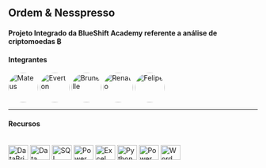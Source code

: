 ## Ordem & Nesspresso
#### Projeto Integrado  da BlueShift Academy referente a análise de criptomoedas ₿
<h4>Integrantes</h4>

<div>
  <img align="center" alt="Mateus" height="60" style="border-radius:50px;" src="https://media-exp1.licdn.com/dms/image/C5603AQFbZkbMXyrAkQ/profile-displayphoto-shrink_200_200/0/1644421523696?e=1649894400&v=beta&t=ZQIj9NhvN8RgfpEUkpbatv2H-nNrZBn2yv5fujOfKg4">
  <img align="center" alt="Everton" height="60"  style="border-radius:50px;" src="https://media-exp1.licdn.com/dms/image/C4D03AQHE5P0Ii1dOUA/profile-displayphoto-shrink_100_100/0/1625080705960?e=1649894400&v=beta&t=XSaHunEs09d68Umj6lqPRjAA5P3lfFCp8xJWxZR5hwQ">
  <img align="center" alt="Brunelle" height="60" style="border-radius:50px;" src="https://media-exp1.licdn.com/dms/image/C4E03AQFA86rsJYSM0g/profile-displayphoto-shrink_200_200/0/1633011008995?e=1649894400&v=beta&t=qLv5aGrO2kvXj7fVr8sKp0TTmUAVdbNaS7pI1yGldd4">
  <img align="center" alt="Renato" height="60" style="border-radius:50px;" src="https://media-exp1.licdn.com/dms/image/C4D03AQGyfJWhwNwlVA/profile-displayphoto-shrink_200_200/0/1635524223078?e=1649894400&v=beta&t=Lu_X3iIsMDe2fdfgGAYbhycMArkl0oAEhoBSBWCPCsA">
  <img align="center" alt="Felipe" height="60" style="border-radius:50px;" src="https://media-exp1.licdn.com/dms/image/C4D03AQGs26p5bosQdw/profile-displayphoto-shrink_200_200/0/1636552083779?e=1649894400&v=beta&t=UmOzXr3zhpPkLQ28MArPI581m2Q72iz4eo0RSlp5zH0">
  
</div>
<hr>
<h4>Recursos</h4>

<div style="display: inline_block"><br>
  <img align="center" alt="DataBrickis" height="30" width="40" src="https://azure.microsoft.com/svghandler/databricks/?width=600&height=315">
  <img align="center" alt="Data Factory" height="30" width="40" src="https://www.clipartmax.com/png/full/152-1520624_azure-data-factory-azure-data-factory-logo.png">
  <img align="center" alt="SQL Server" height="30" width="40" src="https://www.clipartmax.com/png/small/87-879804_exported-database-from-azure-sql-failed-to-be-imported-sql-azure.png">
  <img align="center" alt="Power BI" height="30" width="40" src="https://www.clipartmax.com/png/small/17-172861_power-bi-is-a-business-analytics-service-provided-by-power-bi-logo.png">
  <img align="center" alt="Excel" height="30" width="40" src="https://www.clipartmax.com/png/small/17-173519_microsoft%C2%AE-office-excel%C2%AE-microsoft-excel-logo-2013.png">
  <img align="center" alt="Python" height="30" width="40" src="https://www.clipartmax.com/png/full/83-834304_course-key-features-python-logo.png">
   <img align="center" alt="Power Point" height="30" width="40" src="https://www.clipartmax.com/png/small/16-168022_power-point-2013-logo.png">
  <img align="center" alt="Word" height="30" width="40" src="https://www.clipartmax.com/png/small/79-794278_clip-art-microsoft-word-clipart-microsoft-office-word-2007.png">



</div>

